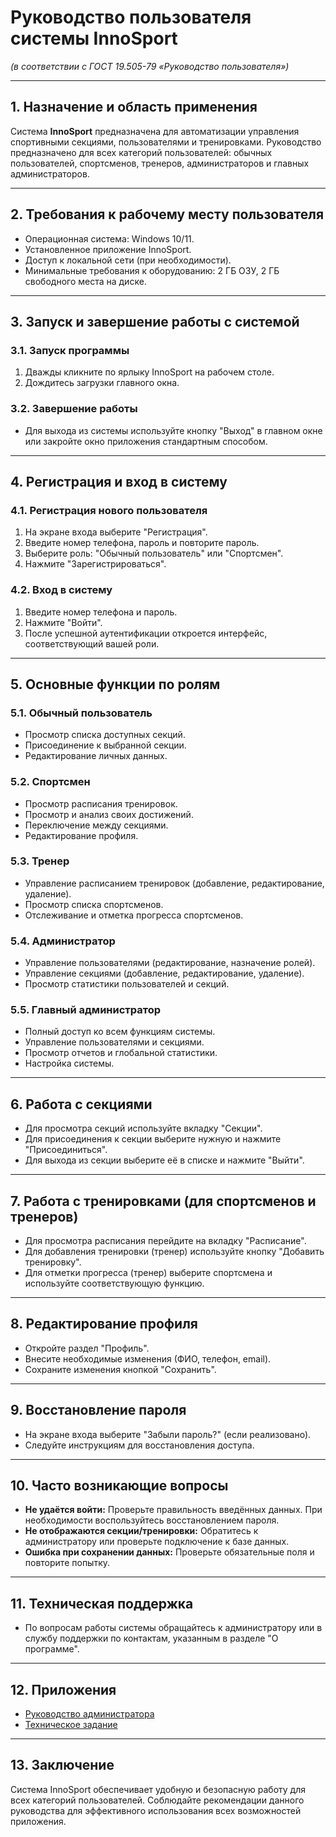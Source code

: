 ﻿# Руководство пользователя системы InnoSport
*(в соответствии с ГОСТ 19.505-79 «Руководство пользователя»)*

---

## 1. Назначение и область применения

Система **InnoSport** предназначена для автоматизации управления спортивными секциями, пользователями и тренировками. Руководство предназначено для всех категорий пользователей: обычных пользователей, спортсменов, тренеров, администраторов и главных администраторов.

---

## 2. Требования к рабочему месту пользователя

- Операционная система: Windows 10/11.
- Установленное приложение InnoSport.
- Доступ к локальной сети (при необходимости).
- Минимальные требования к оборудованию: 2 ГБ ОЗУ, 2 ГБ свободного места на диске.

---

## 3. Запуск и завершение работы с системой

### 3.1. Запуск программы
1. Дважды кликните по ярлыку InnoSport на рабочем столе.
2. Дождитесь загрузки главного окна.

### 3.2. Завершение работы
- Для выхода из системы используйте кнопку "Выход" в главном окне или закройте окно приложения стандартным способом.

---

## 4. Регистрация и вход в систему

### 4.1. Регистрация нового пользователя
1. На экране входа выберите "Регистрация".
2. Введите номер телефона, пароль и повторите пароль.
3. Выберите роль: "Обычный пользователь" или "Спортсмен".
4. Нажмите "Зарегистрироваться".

### 4.2. Вход в систему
1. Введите номер телефона и пароль.
2. Нажмите "Войти".
3. После успешной аутентификации откроется интерфейс, соответствующий вашей роли.

---

## 5. Основные функции по ролям

### 5.1. Обычный пользователь
- Просмотр списка доступных секций.
- Присоединение к выбранной секции.
- Редактирование личных данных.

### 5.2. Спортсмен
- Просмотр расписания тренировок.
- Просмотр и анализ своих достижений.
- Переключение между секциями.
- Редактирование профиля.

### 5.3. Тренер
- Управление расписанием тренировок (добавление, редактирование, удаление).
- Просмотр списка спортсменов.
- Отслеживание и отметка прогресса спортсменов.

### 5.4. Администратор
- Управление пользователями (редактирование, назначение ролей).
- Управление секциями (добавление, редактирование, удаление).
- Просмотр статистики пользователей и секций.

### 5.5. Главный администратор
- Полный доступ ко всем функциям системы.
- Управление пользователями и секциями.
- Просмотр отчетов и глобальной статистики.
- Настройка системы.

---

## 6. Работа с секциями

- Для просмотра секций используйте вкладку "Секции".
- Для присоединения к секции выберите нужную и нажмите "Присоединиться".
- Для выхода из секции выберите её в списке и нажмите "Выйти".

---

## 7. Работа с тренировками (для спортсменов и тренеров)

- Для просмотра расписания перейдите на вкладку "Расписание".
- Для добавления тренировки (тренер) используйте кнопку "Добавить тренировку".
- Для отметки прогресса (тренер) выберите спортсмена и используйте соответствующую функцию.

---

## 8. Редактирование профиля

- Откройте раздел "Профиль".
- Внесите необходимые изменения (ФИО, телефон, email).
- Сохраните изменения кнопкой "Сохранить".

---

## 9. Восстановление пароля

- На экране входа выберите "Забыли пароль?" (если реализовано).
- Следуйте инструкциям для восстановления доступа.

---

## 10. Часто возникающие вопросы

- **Не удаётся войти:** Проверьте правильность введённых данных. При необходимости воспользуйтесь восстановлением пароля.
- **Не отображаются секции/тренировки:** Обратитесь к администратору или проверьте подключение к базе данных.
- **Ошибка при сохранении данных:** Проверьте обязательные поля и повторите попытку.

---

## 11. Техническая поддержка

- По вопросам работы системы обращайтесь к администратору или в службу поддержки по контактам, указанным в разделе "О программе".

---

## 12. Приложения

- [Руководство администратора](Руководство_администратора.md)
- [Техническое задание](Техническое_задание_на_создание_автоматизированной_системы.md)

---

## 13. Заключение

Система InnoSport обеспечивает удобную и безопасную работу для всех категорий пользователей. Соблюдайте рекомендации данного руководства для эффективного использования всех возможностей приложения.